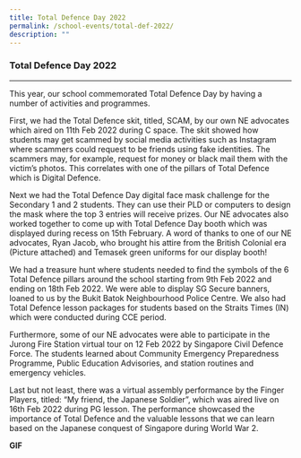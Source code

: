 ```yaml
---
title: Total Defence Day 2022
permalink: /school-events/total-def-2022/
description: ""
---
```

### **Total Defence Day 2022**
-----------------------------------------------------------------------------
This year, our school commemorated Total Defence Day by having a number of activities and programmes.

First, we had the Total Defence skit, titled, SCAM, by our own NE advocates which aired on 11th Feb 2022 during C space. The skit showed how students may get scammed by social media activities such as Instagram where scammers could request to be friends using fake identities. The scammers may, for example, request for money or black mail them with the victim’s photos. This correlates with one of the pillars of Total Defence which is Digital Defence.

Next we had the Total Defence Day digital face mask challenge for the Secondary 1 and 2 students. They can use their PLD or computers to design the mask where the top 3 entries will receive prizes. Our NE advocates also worked together to come up with Total Defence Day booth which was displayed during recess on 15th February. A word of thanks to one of our NE advocates, Ryan Jacob, who brought his attire from the British Colonial era (Picture attached) and Temasek green uniforms for our display booth!

We had a treasure hunt where students needed to find the symbols of the 6 Total Defence pillars around the school starting from 9th Feb 2022 and ending on 18th Feb 2022. We were able to display SG Secure banners, loaned to us by the Bukit Batok Neighbourhood Police Centre. We also had Total Defence lesson packages for students based on the Straits Times (IN) which were conducted during CCE period.

Furthermore, some of our NE advocates were able to participate in the Jurong Fire Station virtual tour on 12 Feb 2022 by Singapore Civil Defence Force. The students learned about Community Emergency Preparedness Programme, Public Education Advisories, and station routines and emergency vehicles.

Last but not least, there was a virtual assembly performance by the Finger Players, titled: “My friend, the Japanese Soldier”, which was aired live on 16th Feb 2022 during PG lesson. The performance showcased the importance of Total Defence and the valuable lessons that we can learn based on the Japanese conquest of Singapore during World War 2.

**GIF**